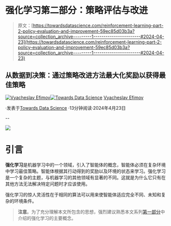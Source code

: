# 强化学习第二部分：策略评估与改进

> 原文：[https://towardsdatascience.com/reinforcement-learning-part-2-policy-evaluation-and-improvement-59ec85d03b3a?source=collection_archive---------1-----------------------#2024-04-23](https://towardsdatascience.com/reinforcement-learning-part-2-policy-evaluation-and-improvement-59ec85d03b3a?source=collection_archive---------1-----------------------#2024-04-23)

## 从数据到决策：通过策略改进方法最大化奖励以获得最佳策略

[](https://medium.com/@slavahead?source=post_page---byline--59ec85d03b3a--------------------------------)[![Vyacheslav Efimov](../Images/441e600862b2b93564c6cd81abb0092d.png)](https://medium.com/@slavahead?source=post_page---byline--59ec85d03b3a--------------------------------)[](https://towardsdatascience.com/?source=post_page---byline--59ec85d03b3a--------------------------------)[![Towards Data Science](../Images/a6ff2676ffcc0c7aad8aaf1d79379785.png)](https://towardsdatascience.com/?source=post_page---byline--59ec85d03b3a--------------------------------) [Vyacheslav Efimov](https://medium.com/@slavahead?source=post_page---byline--59ec85d03b3a--------------------------------)

·发表于[Towards Data Science](https://towardsdatascience.com/?source=post_page---byline--59ec85d03b3a--------------------------------) ·13分钟阅读·2024年4月23日

--

![](../Images/9d0b6d24534b97065ed2a415650d931e.png)

# 引言

**强化学习**是机器学习中的一个领域，引入了智能体的概念，智能体必须在复杂环境中学习最佳策略。智能体根据其行动得到的奖励以及环境的状态来学习。强化学习是一个复杂的主题，与机器学习的其他领域有显著的不同。这就是为什么它只有在其他方法无法解决特定问题时才应该使用。

强化学习的惊人灵活性在于相同的算法可以用来使智能体适应完全不同、未知和复杂的环境条件。

> **注意**。为了充分理解本文所包含的思想，强烈建议熟悉本文系列[第一部分](https://medium.com/towards-data-science/reinforcement-learning-introduction-and-main-concepts-48ea997c850c)中介绍的强化学习的主要概念。
